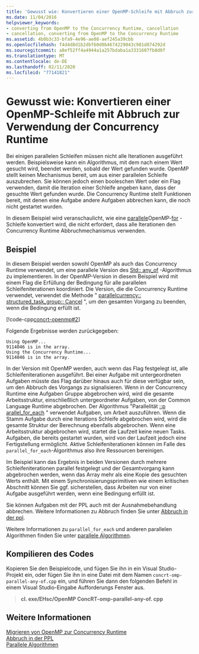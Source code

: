 ```yaml
---
title: 'Gewusst wie: Konvertieren einer OpenMP-Schleife mit Abbruch zur Verwendung der Concurrency Runtime'
ms.date: 11/04/2016
helpviewer_keywords:
- converting from OpenMP to the Concurrency Runtime, cancellation
- cancellation, converting from OpenMP to the Concurrency Runtime
ms.assetid: 4b0b3c33-bfa9-4e96-ae08-aef245a39cbb
ms.openlocfilehash: f4d4d8d1b2dbf60d0b4674229043c981d874292d
ms.sourcegitcommit: a8ef52ff4a4944a1a257bdaba1a3331607fb8d0f
ms.translationtype: MT
ms.contentlocale: de-DE
ms.lasthandoff: 02/11/2020
ms.locfileid: "77141821"
---
```

# <a name="how-to-convert-an-openmp-loop-that-uses-cancellation-to-use-the-concurrency-runtime"></a>Gewusst wie: Konvertieren einer OpenMP-Schleife mit Abbruch zur Verwendung der Concurrency Runtime

Bei einigen parallelen Schleifen müssen nicht alle Iterationen ausgeführt werden. Beispielsweise kann ein Algorithmus, mit dem nach einem Wert gesucht wird, beendet werden, sobald der Wert gefunden wurde. OpenMP stellt keinen Mechanismus bereit, um aus einer parallelen Schleife auszubrechen. Sie können jedoch einen booleschen Wert oder ein Flag verwenden, damit die Iteration einer Schleife angeben kann, dass der gesuchte Wert gefunden wurde. Die Concurrency Runtime stellt Funktionen bereit, mit denen eine Aufgabe andere Aufgaben abbrechen kann, die noch nicht gestartet wurden.

In diesem Beispiel wird veranschaulicht, wie eine [parallele](../../parallel/concrt/how-to-use-parallel-invoke-to-write-a-parallel-sort-routine.md#parallel)OpenMP-[for](../../parallel/openmp/reference/for-openmp.md) -Schleife konvertiert wird, die nicht erfordert, dass alle Iterationen den Concurrency Runtime Abbruchmechanismus verwenden.

## <a name="example"></a>Beispiel

In diesem Beispiel werden sowohl OpenMP als auch das Concurrency Runtime verwendet, um eine parallele Version des [Std:: any_of](../../standard-library/algorithm-functions.md#any_of) -Algorithmus zu implementieren. In der OpenMP-Version in diesem Beispiel wird mit einem Flag die Erfüllung der Bedingung für alle parallelen Schleifeniterationen koordiniert. Die Version, die die Concurrency Runtime verwendet, verwendet die Methode " [parallelcurrency:: structured_task_group:: Cancel](reference/structured-task-group-class.md#cancel) ", um den gesamten Vorgang zu beenden, wenn die Bedingung erfüllt ist.

[!code-cpp[concrt-openmp#2](../../parallel/concrt/codesnippet/cpp/convert-an-openmp-loop-that-uses-cancellation_1.cpp)]

Folgende Ergebnisse werden zurückgegeben:

```Output
Using OpenMP...
9114046 is in the array.
Using the Concurrency Runtime...
9114046 is in the array.
```

In der Version mit OpenMP werden, auch wenn das Flag festgelegt ist, alle Schleifeniterationen ausgeführt. Bei einer Aufgabe mit untergeordneten Aufgaben müsste das Flag darüber hinaus auch für diese verfügbar sein, um den Abbruch des Vorgangs zu signalisieren. Wenn in der Concurrency Runtime eine Aufgaben Gruppe abgebrochen wird, wird die gesamte Arbeitsstruktur, einschließlich untergeordneter Aufgaben, von der Common Language Runtime abgebrochen. Der Algorithmus "Parallelität [::p arallel_for_each](reference/concurrency-namespace-functions.md#parallel_for_each) " verwendet Aufgaben, um Arbeit auszuführen. Wenn die Stamm Aufgabe durch eine Iterations Schleife abgebrochen wird, wird die gesamte Struktur der Berechnung ebenfalls abgebrochen. Wenn eine Arbeitsstruktur abgebrochen wird, startet die Laufzeit keine neuen Tasks. Aufgaben, die bereits gestartet wurden, wird von der Laufzeit jedoch eine Fertigstellung ermöglicht. Aktive Schleifeniterationen können im Falle des `parallel_for_each`-Algorithmus also ihre Ressourcen bereinigen.

Im Beispiel kann das Ergebnis in beiden Versionen durch mehrere Schleifeniterationen parallel festgelegt und der Gesamtvorgang kann abgebrochen werden, wenn das Array mehr als eine Kopie des gesuchten Werts enthält. Mit einem Synchronisierungsprimitiven wie einem kritischen Abschnitt können Sie ggf. sicherstellen, dass Arbeiten nur von einer Aufgabe ausgeführt werden, wenn eine Bedingung erfüllt ist.

Sie können Aufgaben mit der PPL auch mit der Ausnahmebehandlung abbrechen. Weitere Informationen zu Abbruch finden Sie unter [Abbruch in der ppl](cancellation-in-the-ppl.md).

Weitere Informationen zu `parallel_for_each` und anderen parallelen Algorithmen finden Sie unter [parallele Algorithmen](../../parallel/concrt/parallel-algorithms.md).

## <a name="compiling-the-code"></a>Kompilieren des Codes

Kopieren Sie den Beispielcode, und fügen Sie ihn in ein Visual Studio-Projekt ein, oder fügen Sie ihn in eine Datei mit dem Namen `concrt-omp-parallel-any-of.cpp` ein, und führen Sie dann den folgenden Befehl in einem Visual Studio-Eingabe Aufforderungs Fenster aus.

> **cl. exe/EHsc/OpenMP ConcRT-omp-parallel-any-of. cpp**

## <a name="see-also"></a>Weitere Informationen

[Migrieren von OpenMP zur Concurrency Runtime](../../parallel/concrt/migrating-from-openmp-to-the-concurrency-runtime.md)<br/>
[Abbruch in der PPL](cancellation-in-the-ppl.md)<br/>
[Parallele Algorithmen](../../parallel/concrt/parallel-algorithms.md)
